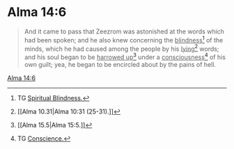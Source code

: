 # Alma 14:6

> And it came to pass that Zeezrom was astonished at the words which had been spoken; and he also knew concerning the <u>blindness</u>[^a] of the minds, which he had caused among the people by his <u>lying</u>[^b] words; and his soul began to be <u>harrowed up</u>[^c] under a <u>consciousness</u>[^d] of his own guilt; yea, he began to be encircled about by the pains of hell.

[Alma 14:6](https://www.churchofjesuschrist.org/study/scriptures/bofm/alma/14?lang=eng&id=p6#p6)


[^a]: TG [Spiritual Blindness.](https://www.churchofjesuschrist.org/study/scriptures/tg/spiritual-blindness?lang=eng)
[^b]: [[Alma 10.31|Alma 10:31 (25-31).]]
[^c]: [[Alma 15.5|Alma 15:5.]]
[^d]: TG [Conscience.](https://www.churchofjesuschrist.org/study/scriptures/tg/conscience?lang=eng)

